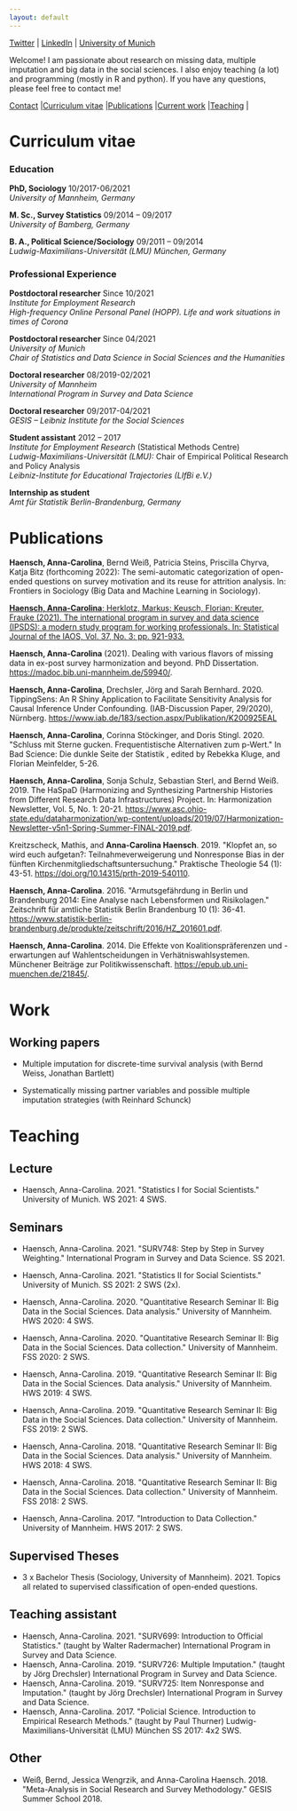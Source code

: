 ```yaml
---
layout: default
---
```


[Twitter](https://twitter.com/CarolinaHaensch) |
[LinkedIn](https://de.linkedin.com/in/anna-carolina-haensch-626b1b16a) |
[University of Munich](https://www.soda.statistik.uni-muenchen.de/people/employees/haensch/index.html)

Welcome! I am passionate about research on missing data, multiple imputation and big data in the social sciences. I also enjoy teaching (a lot) and programming (mostly in R and python). If you have any questions, please feel free to contact me!

[Contact](https://www.soda.statistik.uni-muenchen.de/people/employees/haensch/index.html) |[Curriculum vitae](#curriculum-vitae) |[Publications](#publications) |[Current work](#work) |[Teaching](#teaching) |

# Curriculum vitae

### Education

**PhD, Sociology** 10/2017-06/2021  <br>
*University of Mannheim, Germany* <br>

**M. Sc., Survey Statistics** 09/2014 – 09/2017 <br>
*University of Bamberg, Germany*<br>

**B. A., Political Science/Sociology** 09/2011 – 09/2014<br>
*Ludwig-Maximilians-Universität (LMU) München, Germany*<br>


### Professional Experience

**Postdoctoral researcher** Since 10/2021 <br>
*Institute for Employment Research* <br>
*High-frequency Online Personal Panel (HOPP). Life and work situations in times of Corona*  <br>

**Postdoctoral researcher** Since 04/2021 <br>
*University of Munich* <br>
*Chair of Statistics and Data Science in Social Sciences and the Humanities*  <br>

**Doctoral researcher** 08/2019-02/2021 <br>
*University of Mannheim* <br>
*International Program in Survey and Data Science*<br>

**Doctoral researcher** 09/2017-04/2021 <br>
*GESIS – Leibniz Institute for the Social Sciences* <br>

**Student assistant** 2012 – 2017  <br>
*Institute for Employment Research* (Statistical Methods Centre) <br>
*Ludwig-Maximilians-Universität (LMU):* Chair of Empirical Political Research and Policy Analysis <br>
*Leibniz-Institute for Educational Trajectories (LIfBi e.V.)* <br>

**Internship as student**<br>
*Amt für Statistik Berlin-Brandenburg, Germany*


# Publications

**Haensch, Anna-Carolina**, Bernd Weiß, Patricia Steins, Priscilla Chyrva, Katja Bitz (forthcoming 2022): The semi-automatic categorization of open-ended questions on survey motivation and its reuse for attrition analysis. In:  Frontiers in Sociology (Big Data and Machine Learning in Sociology). 

[**Haensch, Anna-Carolina**; Herklotz, Markus; Keusch, Florian; Kreuter, Frauke (2021). The international program in survey and data science (IPSDS): a modern study program for working professionals. In: Statistical Journal of the IAOS, Vol. 37, No. 3: pp. 921-933.](https://content.iospress.com/articles/statistical-journal-of-the-iaos/sji210833)

**Haensch, Anna-Carolina** (2021). Dealing with various flavors of missing data in ex-post survey harmonization and beyond. PhD Dissertation. https://madoc.bib.uni-mannheim.de/59940/. 

**Haensch, Anna-Carolina**,  Drechsler, Jörg and Sarah Bernhard. 2020. TippingSens: An R Shiny Application to Facilitate Sensitivity Analysis for Causal Inference Under Confounding. (IAB-Discussion Paper, 29/2020), Nürnberg. https://www.iab.de/183/section.aspx/Publikation/K200925EAL 

**Haensch, Anna-Carolina**, Corinna Stöckinger, and Doris Stingl. 2020. "Schluss mit Sterne gucken. Frequentistische Alternativen zum p-Wert." In Bad Science: Die dunkle Seite der Statistik , edited by Rebekka Kluge, and Florian Meinfelder, 5-26.

**Haensch, Anna-Carolina**, Sonja Schulz, Sebastian Sterl, and Bernd Weiß. 2019. The HaSpaD (Harmonizing and Synthesizing Partnership Histories from Different Research Data Infrastructures) Project. In: Harmonization Newsletter, Vol. 5, No. 1: 20-21. https://www.asc.ohio-state.edu/dataharmonization/wp-content/uploads/2019/07/Harmonization-Newsletter-v5n1-Spring-Summer-FINAL-2019.pdf.

Kreitzscheck, Mathis, and **Anna-Carolina Haensch**. 2019. "Klopfet an, so wird euch aufgetan?: Teilnahmeverweigerung und Nonresponse Bias in der fünften Kirchenmitgliedschaftsuntersuchung." Praktische Theologie 54 (1): 43-51. https://doi.org/10.14315/prth-2019-540110.

**Haensch, Anna-Carolina**. 2016. "Armutsgefährdung in Berlin und Brandenburg 2014: Eine Analyse nach Lebensformen und Risikolagen." Zeitschrift für amtliche Statistik Berlin Brandenburg 10 (1): 36-41. https://www.statistik-berlin-brandenburg.de/produkte/zeitschrift/2016/HZ_201601.pdf.

**Haensch, Anna-Carolina**. 2014. Die Effekte von Koalitionspräferenzen und -erwartungen auf Wahlentscheidungen in Verhätniswahlsystemen. Münchener Beiträge zur Politikwissenschaft. https://epub.ub.uni-muenchen.de/21845/.

# Work

## Working papers

- Multiple imputation for discrete-time survival analysis (with Bernd Weiss, Jonathan Bartlett)

- Systematically missing partner variables and possible multiple imputation strategies (with Reinhard Schunck)


# Teaching

## Lecture

- Haensch, Anna-Carolina. 2021. "Statistics I for Social Scientists." University of Munich. WS 2021: 4 SWS. 

## Seminars

- Haensch, Anna-Carolina. 2021. "SURV748: Step by Step in Survey Weighting." International Program in Survey and Data Science. SS 2021.

- Haensch, Anna-Carolina. 2021. "Statistics II for Social Scientists." University of Munich. SS 2021: 2 SWS (2x).

- Haensch, Anna-Carolina. 2020. "Quantitative Research Seminar II: Big Data in the Social Sciences. Data analysis." University of Mannheim. HWS 2020: 4 SWS.

- Haensch, Anna-Carolina. 2020. "Quantitative Research Seminar II: Big Data in the Social Sciences. Data collection."  University of Mannheim. FSS 2020: 2 SWS.

- Haensch, Anna-Carolina. 2019. "Quantitative Research Seminar II: Big Data in the Social Sciences. Data analysis."  University of Mannheim. HWS 2019: 4 SWS.

- Haensch, Anna-Carolina. 2019. "Quantitative Research Seminar II: Big Data in the Social Sciences. Data collection."  University of Mannheim. FSS 2019: 2 SWS.

- Haensch, Anna-Carolina. 2018. "Quantitative Research Seminar II: Big Data in the Social Sciences. Data analysis."  University of Mannheim. HWS 2018: 4 SWS.

- Haensch, Anna-Carolina. 2018. "Quantitative Research Seminar II: Big Data in the Social Sciences. Data collection."  University of Mannheim. FSS 2018: 2 SWS.

- Haensch, Anna-Carolina. 2017. "Introduction to Data Collection."  University of Mannheim. HWS 2017: 2 SWS.


## Supervised Theses

- 3 x Bachelor Thesis (Sociology, University of Mannheim). 2021. Topics all related to supervised classification of open-ended questions.

## Teaching assistant

- Haensch, Anna-Carolina. 2021. "SURV699: Introduction to Official Statistics." (taught by Walter Radermacher) International Program in Survey and Data Science. 
- Haensch, Anna-Carolina. 2019. "SURV726: Multiple Imputation." (taught by Jörg Drechsler) International Program in Survey and Data Science. 
- Haensch, Anna-Carolina. 2019. "SURV725: Item Nonresponse and Imputation." (taught by Jörg Drechsler) International Program in Survey and Data Science. 
- Haensch, Anna-Carolina. 2017. "Policial Science. Introduction to Empirical Research Methods." (taught by Paul Thurner) Ludwig-Maximilians-Universität (LMU) München SS 2017: 4x2 SWS.

## Other

- Weiß, Bernd, Jessica Wengrzik, and Anna-Carolina Haensch. 2018. "Meta-Analysis in Social Research and Survey Methodology." GESIS Summer School 2018.

